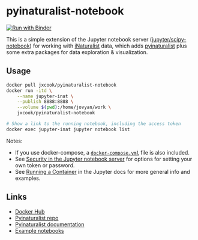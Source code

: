 # pyinaturalist-notebook
[![Run with Binder](https://mybinder.org/badge_logo.svg)](https://mybinder.org/v2/gh/niconoe/pyinaturalist/main?filepath=examples)

This is a simple extension of the Jupyter notebook server
([jupyter/scipy-notebook](https://jupyter-docker-stacks.readthedocs.io/en/latest/using/selecting.html#jupyter-scipy-notebook))
for working with [iNaturalist](https://www.inaturalist.org) data, which adds
[pyinaturalist](https://github.com/niconoe/pyinaturalist) plus some extra packages for data exploration & visualization.

## Usage
```bash
docker pull jxcook/pyinaturalist-notebook
docker run -itd \
    --name jupyter-inat \
    --publish 8888:8888 \
    --volume $(pwd):/home/jovyan/work \
    jxcook/pyinaturalist-notebook

# Show a link to the running notebook, including the access token
docker exec jupyter-inat jupyter notebook list
```

Notes:
* If you use docker-compose, a [`docker-compose.yml`](./docker-compose.yml) file is also included.
* See [Security in the Jupyter notebook server](https://jupyter-notebook.readthedocs.io/en/stable/security.html)
  for options for setting your own token or password.
* See [Running a Container](https://jupyter-docker-stacks.readthedocs.io/en/latest/using/running.html)
  in the Jupyter docs for more general info and examples.

## Links
* [Docker Hub](https://hub.docker.com/r/jxcook/pyinaturalist-notebook)
* [Pyinaturalist repo](https://github.com/niconoe/pyinaturalist)
* [Pyinaturalist documentation](https://pyinaturalist.readthedocs.io)
* [Example notebooks](https://github.com/niconoe/pyinaturalist/tree/master/examples)
